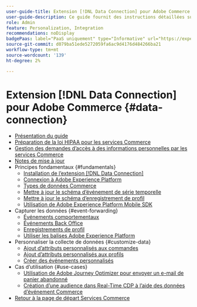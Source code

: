 ```yaml
---
user-guide-title: Extension [!DNL Data Connection] pour Adobe Commerce
user-guide-description: Ce guide fournit des instructions détaillées sur l’utilisation de l’extension  [!DNL Data Connection]  pour Adobe Commerce.
role: Admin
feature: Personalization, Integration
recommendations: noDisplay
badgePaas: label="PaaS uniquement" type="Informative" url="https://experienceleague.adobe.com/en/docs/commerce/user-guides/product-solutions" tooltip="S’applique uniquement aux projets Adobe Commerce on Cloud (infrastructure PaaS gérée par Adobe) et aux projets On-premise."
source-git-commit: d079ba51ede5272059fa6ac9d4176d484266ba21
workflow-type: tm+mt
source-wordcount: '139'
ht-degree: 2%

---
```



# Extension [!DNL Data Connection] pour Adobe Commerce {#data-connection}

- [Présentation du guide](overview.md)
- [Préparation de la loi HIPAA pour les services Commerce](hipaa-readiness.md)
- [Gestion des demandes d’accès à des informations personnelles par les services Commerce](handle-privacy-request.md)
- [Notes de mise à jour](release-notes.md)
- Principes fondamentaux {#fundamentals}
   - [Installation de l’extension  [!DNL Data Connection] ](install.md)
   - [Connexion à Adobe Experience Platform](connect-data.md)
   - [Types de données Commerce](data-ingestion.md)
   - [Mettre à jour le schéma d’événement de série temporelle](update-xdm.md)
   - [Mettre à jour le schéma d’enregistrement de profil](profile-data.md)
   - [Utilisation de Adobe Experience Platform Mobile SDK](mobile-sdk-epc.md)
- Capturer les données {#event-forwarding}
   - [Événements comportementaux](events.md)
   - [Événements Back Office](events-backoffice.md)
   - [Enregistrements de profil](events-profilerecord.md)
   - [Utiliser les balises Adobe Experience Platform](using-tags.md)
- Personnaliser la collecte de données {#customize-data}
   - [Ajout d’attributs personnalisés aux commandes](custom-attributes.md)
   - [Ajout d’attributs personnalisés aux profils](custom-identities.md)
   - [Créer des événements personnalisés](custom-events.md)
- Cas d’utilisation {#use-cases}
   - [Utilisation de Adobe Journey Optimizer pour envoyer un e-mail de panier abandonné](using-ajo.md)
   - [Création d’une audience dans Real-Time CDP à l’aide des données d’événement Commerce](create-audience.md)
- [Retour à la page de départ Services Commerce](https://experienceleague.adobe.com/docs/commerce/user-guides/home.html)
